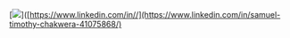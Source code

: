 [![](https://raw.githubusercontent.com/SamChakwera/stchakwera/main/chat.svg)]([https://www.linkedin.com/in//](https://www.linkedin.com/in/samuel-timothy-chakwera-41075868/)

<!--- Maybe in future
[![Linkedin Badge](https://img.shields.io/badge/-Artem%20Kulikov-e9e9e9?style=flat&logo=Linkedin&logoColor=blue&link=https://www.linkedin.com/in/kulikov-dev/)](https://www.linkedin.com/in/kulikov-dev/) 
[![Gmail Badge](https://img.shields.io/badge/-kulikov.dev@gmail.com-e9e9e9?style=flat&logo=Gmail&logoColor=red&link=mailto:kulikov.dev@gmail.com)](mailto:kulikov.dev@gmail.com)

### :fire: My Stats :
[![Anurag's GitHub stats](https://github-readme-stats.vercel.app/api?username=kulikov-dev&count_private=true&show_icons=true&theme=gruvbox&hide=stars,issues)](https://github.com/anuraghazra/github-readme-stats)
[![Top Langs](https://github-readme-stats.vercel.app/api/top-langs/?username=kulikov-dev&layout=compact&theme=gruvbox)](https://github.com/anuraghazra/github-readme-stats)

[![GitHub Streak](https://github-readme-streak-stats.herokuapp.com?user=kulikov-dev&theme=gruvbox)](https://git.io/streak-stats)


![Metrics](https://metrics.lecoq.io/kulikov-dev)
-->
